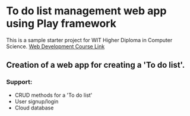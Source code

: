 # To do list management web app using Play framework

This is a sample starter project for WIT Higher Diploma in Computer Science.
[Web Development Course Link](https://tutors-design.netlify.com/course/wit-hdip-comp-sci-2020-web-development.netlify.com)


## Creation of a web app for creating a 'To do list'.

### Support:
- CRUD methods for a 'To do list'
- User signup/login
- Cloud database



